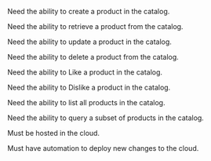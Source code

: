 Need the ability to create a product in the catalog.

Need the ability to retrieve a product from the catalog.

Need the ability to update a product in the catalog.

Need the ability to delete a product from the catalog.

Need the ability to Like a product in the catalog.

Need the ability to Dislike a product in the catalog.

Need the ability to list all products in the catalog.

Need the ability to query a subset of products in the catalog.

Must be hosted in the cloud.

Must have automation to deploy new changes to the cloud.
